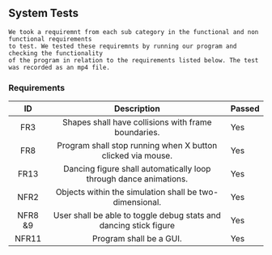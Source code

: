 ## System Tests
    We took a requiremnt from each sub category in the functional and non functional requirements
    to test. We tested these requiremnts by running our program and checking the functionality
    of the program in relation to the requirements listed below. The test was recorded as an mp4 file.
### Requirements
| ID | Description | Passed | 
  | :-------------:| :----------: | :------|
| FR3 | Shapes shall have collisions with frame boundaries. | Yes
| FR8 | Program shall stop running when X button clicked via mouse.  | Yes
| FR13 | Dancing figure shall automatically loop through dance animations. | Yes
| NFR2 | Objects within the simulation shall be two-dimensional.| Yes
| NFR8 &9 | User shall be able to toggle debug stats and dancing stick figure | Yes
| NFR11 | Program shall be a GUI. | Yes

